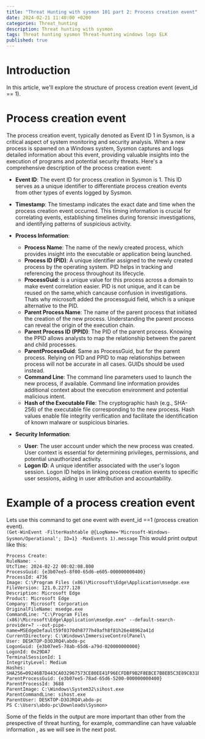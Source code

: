```yaml
---
title: "Threat Hunting with sysmon 101 part 2: Process creation event"
date: 2024-02-21 11:40:00 +0200
categories: Threat_hunting
description: Threat hunting with sysmon 
tags: Threat hunting sysmon Threat-hunting windows logs ELK
published: true
---
```

# **Introduction**

In this article, we'll explore the structure of process creation event (event_id == 1).

# Process creation event
The process creation event, typically denoted as Event ID 1 in Sysmon, is a critical aspect of system monitoring and security analysis. When a new process is spawned on a Windows system, Sysmon captures and logs detailed information about this event, providing valuable insights into the execution of programs and potential security threats. Here's a comprehensive description of the process creation event:

- **Event ID**: The event ID for process creation in Sysmon is 1. This ID serves as a unique identifier to differentiate process creation events from other types of events logged by Sysmon.

- **Timestamp**: The timestamp indicates the exact date and time when the process creation event occurred. This timing information is crucial for correlating events, establishing timelines during forensic investigations, and identifying patterns of suspicious activity.

- **Process Information**:
  - **Process Name**: The name of the newly created process, which provides insight into the executable or application being launched.
  - **Process ID (PID)**: A unique identifier assigned to the newly created process by the operating system. PID helps in tracking and referencing the process throughout its lifecycle.
  - **ProcessGuid**: is a unique value for this process across a domain to make event correlation easier. PID is not unique, and it can be reused on the same,which cancause confusion in investigations. Thats why microsoft added the processguid field, which is a unique alternative to the PID.
  - **Parent Process Name**: The name of the parent process that initiated the creation of the new process. Understanding the parent process can reveal the origin of the execution chain.
  - **Parent Process ID (PPID)**: The PID of the parent process. Knowing the PPID allows analysts to map the relationship between the parent and child processes.
  - **ParentProcessGuid**: Same as ProcessGuid, but for the parent process. Relying on PID and PPID to map relationships between process will not be accurate in all cases. GUIDs should be used instead.
  - **Command Line**: The command line parameters used to launch the new process, if available. Command line information provides additional context about the execution environment and potential malicious intent.
  - **Hash of the Executable File**: The cryptographic hash (e.g., SHA-256) of the executable file corresponding to the new process. Hash values enable file integrity verification and facilitate the identification of known malware or suspicious binaries.

- **Security Information**:
  - **User**: The user account under which the new process was created. User context is essential for determining privileges, permissions, and potential unauthorized activity.
  - **Logon ID**: A unique identifier associated with the user's logon session. Logon ID helps in linking process creation events to specific user sessions, aiding in user attribution and accountability.

# Example of a process creation event
Lets use this command to get one event with event_id ==1 (process creation event).  
`(Get-WinEvent -FilterHashtable @{LogName='Microsoft-Windows-Sysmon/Operational'; ID=1} -MaxEvents 1).message`
This would print output like this:
```
Process Create:
RuleName: -
UtcTime: 2024-02-22 00:02:08.800
ProcessGuid: {e3b07ee5-8f00-65d6-e605-000000000400}
ProcessId: 4736
Image: C:\Program Files (x86)\Microsoft\Edge\Application\msedge.exe
FileVersion: 121.0.2277.128
Description: Microsoft Edge
Product: Microsoft Edge
Company: Microsoft Corporation
OriginalFileName: msedge.exe
CommandLine: "C:\Program Files (x86)\Microsoft\Edge\Application\msedge.exe" --default-search-provider=? --out-pipe-name=MSEdgeDefault59f0370dh8777h49afh8f81h26e48962a41d
CurrentDirectory: C:\Windows\ImmersiveControlPanel\
User: DESKTOP-D3OJRQ4\abdo-pc
LogonGuid: {e3b07ee5-78ab-65d6-a79d-020000000000}
LogonId: 0x29DA7
TerminalSessionId: 1
IntegrityLevel: Medium
Hashes: SHA256=09246B7D443CA032967573CE80EE41F96ECFDBF9B2F8EBCE7B8EB5C3E89C831B
ParentProcessGuid: {e3b07ee5-78ad-65d6-5200-000000000400}
ParentProcessId: 3688
ParentImage: C:\Windows\System32\sihost.exe
ParentCommandLine: sihost.exe
ParentUser: DESKTOP-D3OJRQ4\abdo-pc
PS C:\Users\abdo-pc\Downloads\Sysmon> 
```

Some of the fields in the output are more important than other from the prespective of threat hunting, for example, commandline can have valuable information , as we will see in the next post.